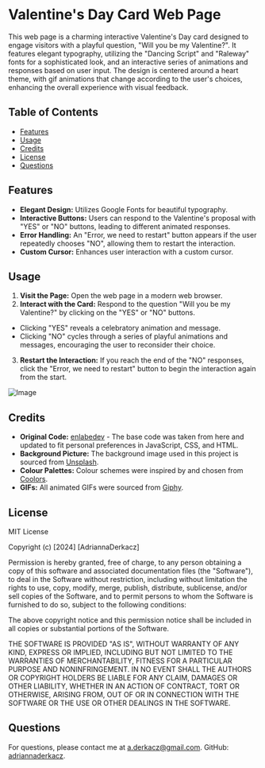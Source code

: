   # Valentine's Day Card Web Page
  This web page is a charming interactive Valentine's Day card designed to engage visitors with a playful question, "Will you be my Valentine?". It features elegant typography, utilizing the "Dancing Script" and "Raleway" fonts for a sophisticated look, and an interactive series of animations and responses based on user input. The design is centered around a heart theme, with gif animations that change according to the user's choices, enhancing the overall experience with visual feedback.
  
  ## Table of Contents
  - [Features](#features)
  - [Usage](#usage)
  - [Credits](#credits)
  - [License](#license)
  - [Questions](#questions)
  
  ## Features
  - **Elegant Design:** Utilizes Google Fonts for beautiful typography.
  - **Interactive Buttons:** Users can respond to the Valentine's proposal with "YES" or "NO" buttons, leading to different animated responses.
  - **Error Handling:** An "Error, we need to restart" button appears if the user repeatedly chooses "NO", allowing them to restart the interaction.
  - **Custom Cursor:** Enhances user interaction with a custom cursor.
  
  ## Usage
  1. **Visit the Page:** Open the web page in a modern web browser.
  2. **Interact with the Card:** Respond to the question "Will you be my Valentine?" by clicking on the "YES" or "NO" buttons.
  - Clicking "YES" reveals a celebratory animation and message.
  - Clicking "NO" cycles through a series of playful animations and messages, encouraging the user to reconsider their choice.
  3. **Restart the Interaction:** If you reach the end of the "NO" responses, click the "Error, we need to restart" button to begin the interaction again from the start.

  ![Image](./assets/images/page.png)

  ## Credits
  - **Original Code:** [enlabedev](https://github.com/enlabedev/valentine-day/tree/main) - The base code was taken from here and updated to fit personal preferences in JavaScript, CSS, and HTML.
  - **Background Picture:** The background image used in this project is sourced from [Unsplash](https://unsplash.com/photos/pink-and-white-hearts-illustration-O8PjuNKatJ0).
  - **Colour Palettes:** Colour schemes were inspired by and chosen from [Coolors](https://coolors.co/).
  - **GIFs:** All animated GIFs were sourced from [Giphy](https://giphy.com/).

  ## License
  MIT License

  Copyright (c) [2024] [AdriannaDerkacz]

  Permission is hereby granted, free of charge, to any person obtaining a copy of this software and associated documentation files (the "Software"), to deal in the Software without restriction, including without limitation the rights to use, copy, modify, merge, publish, distribute, sublicense, and/or sell copies of the Software, and to permit persons to whom the Software is furnished to do so, subject to the following conditions:

  The above copyright notice and this permission notice shall be included in all copies or substantial portions of the Software.

  THE SOFTWARE IS PROVIDED "AS IS", WITHOUT WARRANTY OF ANY KIND, EXPRESS OR IMPLIED, INCLUDING BUT NOT LIMITED TO THE WARRANTIES OF MERCHANTABILITY, FITNESS FOR A PARTICULAR PURPOSE AND NONINFRINGEMENT. IN NO EVENT SHALL THE AUTHORS OR COPYRIGHT HOLDERS BE LIABLE FOR ANY CLAIM, DAMAGES OR OTHER LIABILITY, WHETHER IN AN ACTION OF CONTRACT, TORT OR OTHERWISE, ARISING FROM, OUT OF OR IN CONNECTION WITH THE SOFTWARE OR THE USE OR OTHER DEALINGS IN THE SOFTWARE.

  ## Questions
  For questions, please contact me at a.derkacz@gmail.com.
  GitHub: [adriannaderkacz](https://github.com/adriannaderkacz).
  